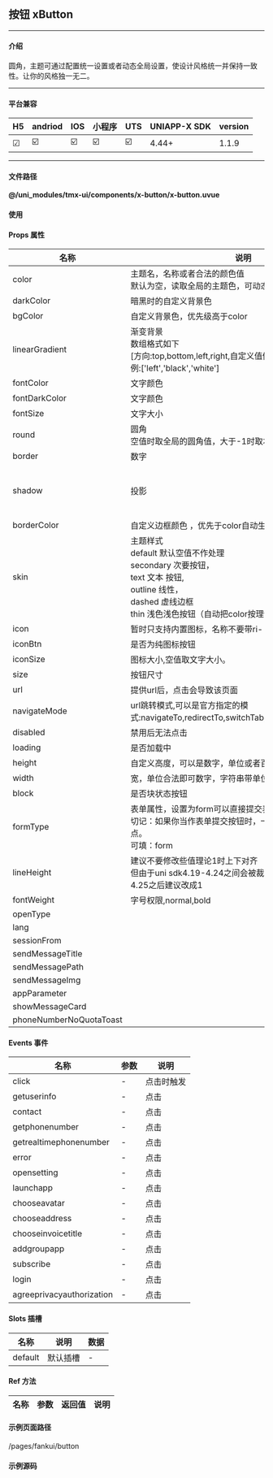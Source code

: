 
## 按钮 xButton

***

#### 介绍

圆角，主题可通过配置统一设置或者动态全局设置，使设计风格统一并保持一致性。让你的风格独一无二。

***

#### 平台兼容

| H5 | andriod | IOS | 小程序 | UTS | UNIAPP-X SDK | version |
| --- | --- | --- | --- | --- | --- | --- |
| ☑ | ☑️ | ☑️ | ☑️ | ☑️ | 4.44+ | 1.1.9 |

***

#### 文件路径

**@/uni_modules/tmx-ui/components/x-button/x-button.uvue**

#### 使用

<x-button></x-button>

#### Props 属性

| 名称 | 说明 | 类型 | 默认值 |
| ------ | ---- | ---- | ---- |
| color | 主题名，名称或者合法的颜色值<br>默认为空，读取全局的主题色，可动态切换主题。 | string | '' |
| darkColor | 暗黑时的自定义背景色 | string | '' |
| bgColor | 自定义背景色，优先级高于color | string | '' |
| linearGradient | 渐变背景<br>数组格式如下<br>                 [方向:top,bottom,left,right,自定义值例:45deg,颜色1:,颜色2]<br>例:['left','black','white'] | string[] | () : string[] => [] |
| fontColor | 文字颜色 | string | '' |
| fontDarkColor | 文字颜色 | string | '' |
| fontSize | 文字大小 | string | "" |
| round | 圆角<br>空值时取全局的圆角值，大于-1时取本值。 | string | "" |
| border | 数字 | number | 0.5 |
| shadow | 投影 | number[] | () : number[] => {<br>    return [] as number[]<br>} |
| borderColor | 自定义边框颜色 ，优先于color自动生成 | string | "" |
| skin | 主题样式<br>default 默认空值不作处理<br>secondary 次要按钮，<br>text 文本 按钮,<br>outline 线性，<br>dashed 虚线边框<br>thin 浅色浅色按钮（自动把color按理论值设置为浅色模式） | string | "default" |
| icon | 暂时只支持内置图标，名称不要带ri- | string | "" |
| iconBtn | 是否为纯图标按钮 | boolean | false |
| iconSize | 图标大小,空值取文字大小。 | string | '' |
| size | 按钮尺寸 | string | "normal" |
| url | 提供url后，点击会导致该页面 | string | "" |
| navigateMode | url跳转模式,可以是官方指定的模式:navigateTo,redirectTo,switchTab,reLaunch,navigateBack | string | "navigateTo" |
| disabled | 禁用后无法点击 | boolean | false |
| loading | 是否加载中 | boolean | false |
| height | 自定义高度，可以是数字，单位或者百分比 | string | "" |
| width | 宽，单位合法即可数字，字符串带单位，百分比。 | string | "" |
| block | 是否块状态按钮 | boolean | false |
| formType | 表单属性，设置为form可以直接提交表单触发xform 的 submit<br>切记：如果你当作表单提交按钮时，一定是xform的直接子节点。<br>可填：form | 'form' | "" |
| lineHeight | 建议不要修改些值理论1时上下对齐<br>但由于uni sdk4.19-4.24之间会被裁剪，提供此属性<br>4.25之后建议改成1 | string | "1.4" |
| fontWeight | 字号权限,normal,bold | string | 'normal' |
| openType |  | string | "" |
| lang |  | string | "en" |
| sessionFrom |  | string | "" |
| sendMessageTitle |  | string | "" |
| sendMessagePath |  | string | "" |
| sendMessageImg |  | string | "" |
| appParameter |  | string | "" |
| showMessageCard |  | boolean | false |
| phoneNumberNoQuotaToast |  | boolean | true |



#### Events 事件

| 名称 | 参数 | 说明 |
| ------ | ---- | ---- |
| click | - | 点击时触发 |
| getuserinfo | - | 点击 |
| contact | - | 点击 |
| getphonenumber | - | 点击 |
| getrealtimephonenumber | - | 点击 |
| error | - | 点击 |
| opensetting | - | 点击 |
| launchapp | - | 点击 |
| chooseavatar | - | 点击 |
| chooseaddress | - | 点击 |
| chooseinvoicetitle | - | 点击 |
| addgroupapp | - | 点击 |
| subscribe | - | 点击 |
| login | - | 点击 |
| agreeprivacyauthorization | - | 点击 |


#### Slots 插槽

| 名称 | 说明 | 数据 |
| ------ | ---- | ---- |
| default | 默认插槽 | - |


#### Ref 方法

| 名称 | 参数 | 返回值 | 说明 |
| ------ | ---- | ---- | ---- |


#### 示例页面路径

/pages/fankui/button

#### 示例源码


		
